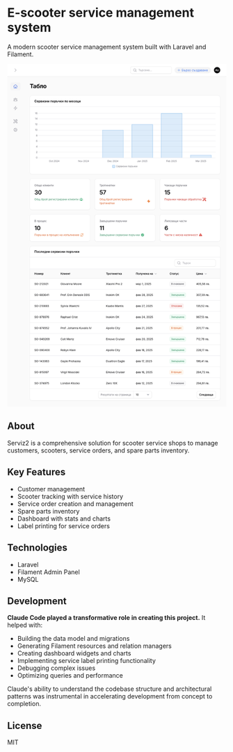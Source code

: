 # E-scooter service management system

A modern scooter service management system built with Laravel and Filament.

![Serviz2 Screenshot](screenshot.png)

## About

Serviz2 is a comprehensive solution for scooter service shops to manage customers, scooters, service orders, and spare parts inventory.

## Key Features

- Customer management
- Scooter tracking with service history
- Service order creation and management
- Spare parts inventory
- Dashboard with stats and charts
- Label printing for service orders

## Technologies

- Laravel
- Filament Admin Panel
- MySQL

## Development

**Claude Code played a transformative role in creating this project.** It helped with:

- Building the data model and migrations
- Generating Filament resources and relation managers
- Creating dashboard widgets and charts
- Implementing service label printing functionality
- Debugging complex issues
- Optimizing queries and performance

Claude's ability to understand the codebase structure and architectural patterns was instrumental in accelerating development from concept to completion.

## License

MIT